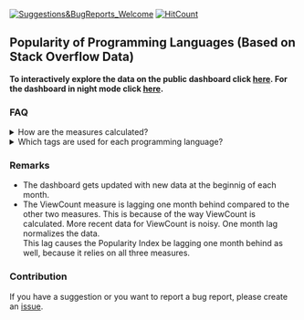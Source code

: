 [![Suggestions&BugReports_Welcome](https://img.shields.io/badge/Suggestions-BugReports-blue)](https://github.com/vvaezian/Popularity-of-Programming-Languages/issues)
[![HitCount](http://hits.dwyl.com/vvaezian/https://githubcom/vvaezian/Popularity-of-Programming-Languages.svg)](http://hits.dwyl.com/vvaezian/https://githubcom/vvaezian/Popularity-of-Programming-Languages)

## Popularity of Programming Languages (Based on Stack Overflow Data)

**To interactively explore the data on the public dashboard click [here](https://metabase.intellimenta.com/public/dashboard/f9b5e04b-9755-489d-9f5d-6adc3e3806fd). For the dashboard in night mode click [here](https://metabase.intellimenta.com/public/dashboard/f9b5e04b-9755-489d-9f5d-6adc3e3806fd#theme=night).**

### FAQ
<details><summary>How are the measures calculated?</summary>
<p>
  
  - **Popularity Index:** Average of three measures (explaned below); View Count, Question Count and Distinct Users.
  - **Average ViewCount:** For posts with relevant tags, each post's viewcount is divided by the number of days it has been posted, which results in average viewcount of that post. Then these numbers are averaged over the given granularity (Yearly, Quarterly, Monthly).
  - **Question Count:** The number of posts with the relevant tag is calculated. Then these numberes are summed over the given granularity (Yearly, Quarterly, Monthly).
  - **Average Number of Daily Distinct Users:** In each day the number of distinct users who had an activity in the relevant tags (asked a question/answered a question/commented on a question or answer/edited a question or answer) is calculated. Then these numbers are averaged over the given granularity (Yearly, Quarterly, Monthly).
  - **Total Views:** Total number of views for the questions with the relevant tags (limited to the given timerange). The granularity filter doesn't apply to this card.
  - **Total Question:** Total number of questions with the relevant tags (limited to the given timerange). The granularity filter doesn't apply to this card.

</p></details>

<details><summary>Which tags are used for each programming language?</summary>
<p>

#### C
```sql
tags like '%<c>%'
```

#### C++
```sql
tags like '%c++%'
```

#### C#
```sql
tags like '%c#%'
```

#### Clojure
```sql
tags like '%clojure%'
```


#### DB - MySQL
```sql
tags like '%mysql%'
or tags like '%mariadb%'
```

#### DB - Oracle
```sql
tags like '%oracle%'
or tags like '%plsql%'
```

#### DB - PostgreSQL
```sql
tags like '%pgsql%' 
or tags like '%postgresql%'
```

#### DB - SQL Server
```sql
tags like '%tsql%' 
or tags like '%sql-server%'
```

#### DB - SQL (All)
```sql
(tags like '%sql%' 
or tags like '%oracle%'
or tags like '%mariadb%')
and tags not like '%nosql%'
```

#### DB - NoSQL (All)
```sql
tags like '%nosql%'
or tags like '%mongodb%'
or tags like '%dynamodb%'
or tags like '%cassandra%'
or tags like '%redis%'
or tags like '%hbase%' -- captures '%couchbase%' as well
or tags like '%neo4j%'
or tags like '%arangodb%'
```

#### Haskell
```sql
tags like '%haskell%'
```

#### Go
```sql
tags like '%<go>%'
```

#### HTML/CSS
```sql
tags like '%html%'
or tags like '%css%'
```

#### Java
```sql
(tags like '%java%' and tags not like '%javascript%')  -- java but not javascript
or (tags like '%javascript%' and tags like '%java[^s]%')  -- java and javascript
or tags like '%spring%'
or tags like '%jsf%'
or tags like '%gwt%'
or tags like '%vaadin%'
or tags like '%struts%'
or tags like '%hibernate%'
or tags like '%dropwizard%'
```

#### Java (Mobile)
```sql
tags like '%java%' 
and tags like '%android%' 
and tags not like '%kotlin%'
```

#### Javascript
```sql
tags like '%javascript%' 
or tags like '%jquery%' 
or tags like '%js>%' -- tag ends with js
or tags like '%extjs%'  -- includes extjs4 and others
```

#### Julia
```sql
tags like '%julia%'
```

#### Kotlin
```sql
tags like '%kotlin%'
```

#### Objective-C
```sql
tags like '%objective-c%'
```

#### Perl
```sql
tags like '%<perl%'  -- starts with perl (excluding hyPERLink, ...)
```

#### PHP
```sql
tags like '%php%'
```

#### Python
```sql
(tags like '%py%' and tags not like '%jupyter%' and tags not like '%copy%' and tags not like '%Capybara%' ) 
or (tags like '%py[^t]%' and tags like '%jupyter%')  -- i.e. it is not just jupyter, it has something else py-like as well
or (tags like '%py[^>-]%' and tags like '%copy%') 
or tags like '%pandas%'
or tags like '%keras%'
or tags like '%django%'
or tags like '%flask%'
```

#### R
```sql
tags like '%<r>%'
or tags like '%rstudio%'
or tags like '%shiny%'
```

#### Ruby
```sql
tags like '%ruby%'
```

#### Rust
```sql
tags like '%rust%'
```


#### Scala
```sql
(tags like '%scala%' and tags not like '%scalability%') 
or (tags like '%scala%' and tags like '%scalability%')
```

#### Swift
```sql
tags like '%swift%'
```

#### TypeScript
```sql
tags like '%typescript%'
```

#### VB.NET
```sql
tags like '%vb.net%'
```

</p></details>

### Remarks
- The dashboard gets updated with new data at the beginnig of each month.
- The ViewCount measure is lagging one month behind compared to the other two measures. This is because of the way ViewCount is calculated. More recent data for ViewCount is noisy. One month lag normalizes the data.  
This lag causes the Popularity Index be lagging one month behind as well, because it relies on all three measures.

### Contribution 
If you have a suggestion or you want to report a bug report, please create an [issue](https://github.com/vvaezian/Popularity-of-Programming-Languages/issues).

